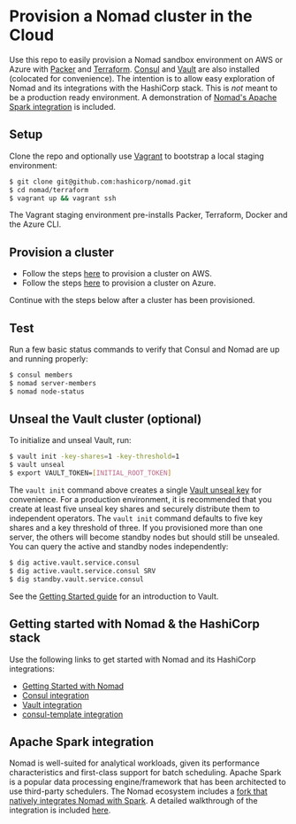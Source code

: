 # Provision a Nomad cluster in the Cloud

Use this repo to easily provision a Nomad sandbox environment on AWS or Azure with 
[Packer](https://packer.io) and [Terraform](https://terraform.io). 
[Consul](https://www.consul.io/intro/index.html) and 
[Vault](https://www.vaultproject.io/intro/index.html) are also installed 
(colocated for convenience). The intention is to allow easy exploration of 
Nomad and its integrations with the HashiCorp stack. This is *not* meant to be
a production ready environment. A demonstration of [Nomad's Apache Spark 
integration](examples/spark/README.md) is included. 

## Setup

Clone the repo and optionally use [Vagrant](https://www.vagrantup.com/intro/index.html) 
to bootstrap a local staging environment:

```bash
$ git clone git@github.com:hashicorp/nomad.git
$ cd nomad/terraform
$ vagrant up && vagrant ssh
```

The Vagrant staging environment pre-installs Packer, Terraform, Docker and the 
Azure CLI.

## Provision a cluster

- Follow the steps [here](aws/README.md) to provision a cluster on AWS.
- Follow the steps [here](azure/README.md) to provision a cluster on Azure.

Continue with the steps below after a cluster has been provisioned.

## Test

Run a few basic status commands to verify that Consul and Nomad are up and running 
properly:

```bash
$ consul members
$ nomad server-members
$ nomad node-status
```

## Unseal the Vault cluster (optional)

To initialize and unseal Vault, run:

```bash
$ vault init -key-shares=1 -key-threshold=1
$ vault unseal
$ export VAULT_TOKEN=[INITIAL_ROOT_TOKEN]
```

The `vault init` command above creates a single 
[Vault unseal key](https://www.vaultproject.io/docs/concepts/seal.html) for 
convenience. For a production environment, it is recommended that you create at 
least five unseal key shares and securely distribute them to independent 
operators. The `vault init` command defaults to five key shares and a key 
threshold of three. If you provisioned more than one server, the others will 
become standby nodes but should still be unsealed. You can query the active 
and standby nodes independently:

```bash
$ dig active.vault.service.consul
$ dig active.vault.service.consul SRV
$ dig standby.vault.service.consul
```

See the [Getting Started guide](https://www.vaultproject.io/intro/getting-started/first-secret.html) 
for an introduction to Vault.

## Getting started with Nomad & the HashiCorp stack

Use the following links to get started with Nomad and its HashiCorp integrations:

* [Getting Started with Nomad](https://www.nomadproject.io/intro/getting-started/jobs.html)
* [Consul integration](https://www.nomadproject.io/docs/service-discovery/index.html)
* [Vault integration](https://www.nomadproject.io/docs/vault-integration/index.html)
* [consul-template integration](https://www.nomadproject.io/docs/job-specification/template.html)

## Apache Spark integration

Nomad is well-suited for analytical workloads, given its performance 
characteristics and first-class support for batch scheduling. Apache Spark is a 
popular data processing engine/framework that has been architected to use 
third-party schedulers. The Nomad ecosystem includes a [fork that natively 
integrates Nomad with Spark](https://github.com/hashicorp/nomad-spark). A
detailed walkthrough of the integration is included [here](examples/spark/README.md).
